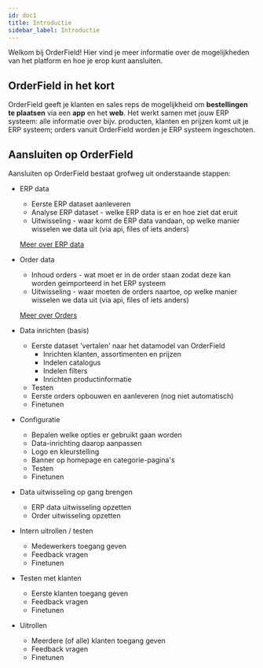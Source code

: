 ```yaml
---
id: doc1
title: Introductie
sidebar_label: Introductie
---
```


Welkom bij OrderField! Hier vind je meer informatie over de mogelijkheden van het platform en hoe je erop kunt aansluiten.  

## OrderField in het kort
OrderField geeft je klanten en sales reps de mogelijkheid om **bestellingen te plaatsen** via een **app** en het **web**. Het werkt samen met jouw ERP systeem: alle informatie over bijv. producten, klanten en prijzen komt uit je ERP systeem; orders vanuit OrderField worden je ERP systeem ingeschoten.


## Aansluiten op OrderField

Aansluiten op OrderField bestaat grofweg uit onderstaande stappen:

* ERP data
    * Eerste ERP dataset aanleveren
    * Analyse ERP dataset - welke ERP data is er en hoe ziet dat eruit
    * Uitwisseling - waar komt de ERP data vandaan, op welke manier wisselen we data uit (via api, files of iets anders)

    [Meer over ERP data](doc2.md)

* Order data
    * Inhoud orders - wat moet er in de order staan zodat deze kan worden geimporteerd in het ERP systeem
    * Uitwisseling - waar moeten de orders naartoe, op welke manier wisselen we data uit (via api, files of iets anders)

    [Meer over Orders](doc4.md)

* Data inrichten (basis)
    * Eerste dataset 'vertalen' naar het datamodel van OrderField
        * Inrichten klanten, assortimenten en prijzen
        * Indelen catalogus
        * Indelen filters
        * Inrichten productinformatie 
    * Testen
    * Eerste orders opbouwen en aanleveren (nog niet automatisch)
    * Finetunen

* Configuratie 
    * Bepalen welke opties er gebruikt gaan worden
    * Data-inrichting daarop aanpassen
    * Logo en kleurstelling
    * Banner op homepage en categorie-pagina's 
    * Testen
    * Finetunen

* Data uitwisseling op gang brengen
    * ERP data uitwisseling opzetten
    * Order uitwisseling opzetten

* Intern uitrollen / testen
    * Medewerkers toegang geven
    * Feedback vragen
    * Finetunen

* Testen met klanten
    * Eerste klanten toegang geven
    * Feedback vragen
    * Finetunen

* Uitrollen
    * Meerdere (of alle) klanten toegang geven
    * Feedback vragen
    * Finetunen